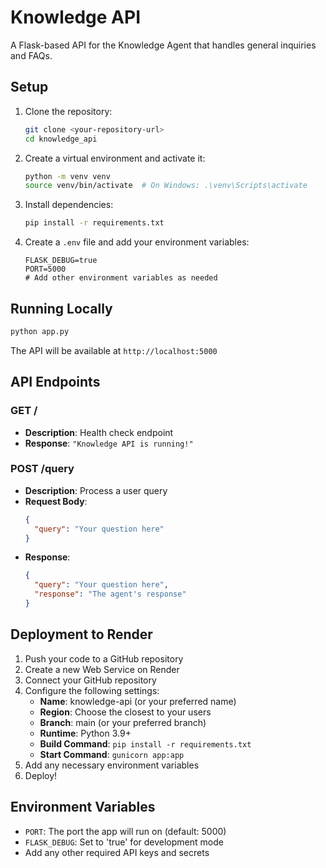 # Knowledge API

A Flask-based API for the Knowledge Agent that handles general inquiries and FAQs.

## Setup

1. Clone the repository:
   ```bash
   git clone <your-repository-url>
   cd knowledge_api
   ```

2. Create a virtual environment and activate it:
   ```bash
   python -m venv venv
   source venv/bin/activate  # On Windows: .\venv\Scripts\activate
   ```

3. Install dependencies:
   ```bash
   pip install -r requirements.txt
   ```

4. Create a `.env` file and add your environment variables:
   ```
   FLASK_DEBUG=true
   PORT=5000
   # Add other environment variables as needed
   ```

## Running Locally

```bash
python app.py
```

The API will be available at `http://localhost:5000`

## API Endpoints

### GET /
- **Description**: Health check endpoint
- **Response**: `"Knowledge API is running!"`

### POST /query
- **Description**: Process a user query
- **Request Body**:
  ```json
  {
    "query": "Your question here"
  }
  ```
- **Response**:
  ```json
  {
    "query": "Your question here",
    "response": "The agent's response"
  }
  ```

## Deployment to Render

1. Push your code to a GitHub repository
2. Create a new Web Service on Render
3. Connect your GitHub repository
4. Configure the following settings:
   - **Name**: knowledge-api (or your preferred name)
   - **Region**: Choose the closest to your users
   - **Branch**: main (or your preferred branch)
   - **Runtime**: Python 3.9+
   - **Build Command**: `pip install -r requirements.txt`
   - **Start Command**: `gunicorn app:app`
5. Add any necessary environment variables
6. Deploy!

## Environment Variables

- `PORT`: The port the app will run on (default: 5000)
- `FLASK_DEBUG`: Set to 'true' for development mode
- Add any other required API keys and secrets
